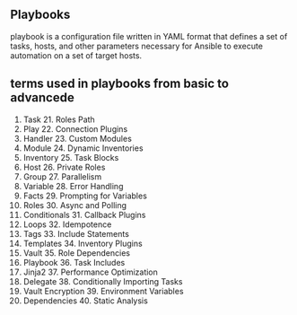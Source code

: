 Playbooks
-----------
playbook is a configuration file written in YAML format that defines a set of tasks, hosts, and other parameters necessary for Ansible to execute automation on a set of target hosts.

terms used in playbooks from basic to advancede
----------------------------------------------------
1. Task                         21. Roles Path
2. Play                         22. Connection Plugins
3. Handler                      23. Custom Modules
4. Module                       24. Dynamic Inventories
5. Inventory                    25. Task Blocks
6. Host                         26. Private Roles
7. Group                        27. Parallelism
8. Variable                     28. Error Handling
9. Facts                        29. Prompting for Variables
10. Roles                       30. Async and Polling
11. Conditionals                31. Callback Plugins
12. Loops                       32. Idempotence
13. Tags                        33. Include Statements
14. Templates                   34. Inventory Plugins
15. Vault                       35. Role Dependencies
16. Playbook                    36. Task Includes
17. Jinja2                      37. Performance Optimization
18. Delegate                    38. Conditionally Importing Tasks
19. Vault Encryption            39. Environment Variables
20. Dependencies                40. Static Analysis
